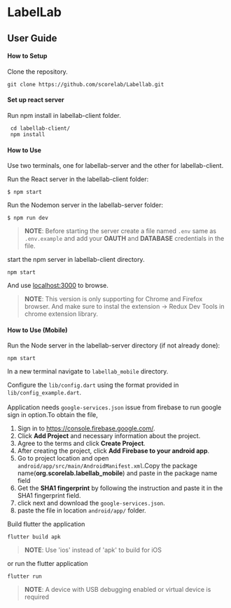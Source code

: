 # LabelLab

## User Guide

#### How to Setup

Clone the repository.

`git clone https://github.com/scorelab/Labellab.git`

#### Set up react server

Run npm install in labellab-client folder.

```
 cd labellab-client/
 npm install
 ```
    
#### How to Use


Use two terminals, one for labellab-server and the other for labellab-client.

Run the React server in the labellab-client folder:
    
`$ npm start`

Run the Nodemon server in the labellab-server folder:

`$ npm run dev`

> **NOTE**: Before starting the server create a file named `.env` same as `.env.example` and add your **OAUTH** and **DATABASE** credentials in the file.

start the npm server in labellab-client directory.

`npm start`

And use [localhost:3000](https://) to browse.


> **NOTE**: This version is only supporting for Chrome and Firefox browser. And make sure to instal the extension -> Redux Dev Tools in chrome extension library.

#### How to Use (Mobile)
Run the Node server in the labellab-server directory (if not already done):

`npm start`

In a new terminal navigate to `labellab_mobile` directory.

Configure the `lib/config.dart` using the format provided in `lib/config_example.dart`.
<br><br>
Application needs `google-services.json` issue from firebase to run google sign in option.To obtain the file,

1. Sign in to https://console.firebase.google.com/.
2. Click **Add Project** and necessary information about the project.
3. Agree to the terms and click **Create Project**.
4. After creating the project, click **Add Firebase to your android app**.
5. Go to project location and open `android/app/src/main/AndroidManifest.xml`.Copy the package name(**org.scorelab.labellab_mobile**) and paste in the package name field
6. Get the **SHA1 fingerprint** by following the instruction and paste it in the SHA1 fingerprint field.
7. click next and download the `google-services.json`.
8. paste the file in location `android/app/` folder.

Build flutter the application

`flutter build apk`

> **NOTE**: Use 'ios' instead of 'apk' to build for iOS

or run the flutter application

`flutter run`

> **NOTE**: A device with USB debugging enabled or virtual device is required
